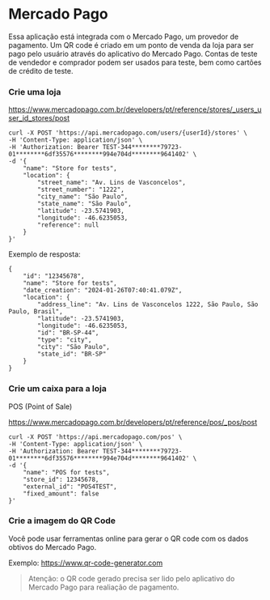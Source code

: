 # Mercado Pago

Essa aplicação está integrada com o Mercado Pago, um provedor de pagamento. Um QR code é criado em um ponto de venda da loja para ser pago pelo usuário através do aplicativo do Mercado Pago. Contas de teste de vendedor e comprador podem ser usados para teste, bem como cartões de crédito de teste.

### Crie uma loja

https://www.mercadopago.com.br/developers/pt/reference/stores/_users_user_id_stores/post

```
curl -X POST 'https://api.mercadopago.com/users/{userId}/stores' \
-H 'Content-Type: application/json' \
-H 'Authorization: Bearer TEST-344********79723-01********6df35576********994e704d********9641402' \
-d '{
    "name": "Store for tests",
    "location": {
        "street_name": "Av. Lins de Vasconcelos",
        "street_number": "1222",
        "city_name": "São Paulo",
        "state_name": "São Paulo",
        "latitude": -23.5741903,
        "longitude": -46.6235053,
        "reference": null
    }
}'
```

Exemplo de resposta:

```
{
    "id": "12345678",
    "name": "Store for tests",
    "date_creation": "2024-01-26T07:40:41.079Z",
    "location": {
        "address_line": "Av. Lins de Vasconcelos 1222, São Paulo, São Paulo, Brasil",
        "latitude": -23.5741903,
        "longitude": -46.6235053,
        "id": "BR-SP-44",
        "type": "city",
        "city": "São Paulo",
        "state_id": "BR-SP"
    }
}
```

### Crie um caixa para a loja

POS (Point of Sale)

https://www.mercadopago.com.br/developers/pt/reference/pos/_pos/post

```
curl -X POST 'https://api.mercadopago.com/pos' \
-H 'Content-Type: application/json' \
-H 'Authorization: Bearer TEST-344********79723-01********6df35576********994e704d********9641402' \
-d '{
    "name": "POS for tests",
    "store_id": 12345678,
    "external_id": "POS4TEST",
    "fixed_amount": false
}'
```

### Crie a imagem do QR Code

Você pode usar ferramentas online para gerar o QR code com os dados obtivos do Mercado Pago.

Exemplo: https://www.qr-code-generator.com

> Atenção: o QR code gerado precisa ser lido pelo aplicativo do Mercado Pago para realiação de pagamento.
